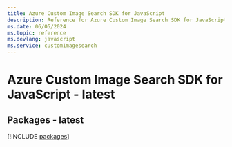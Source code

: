 ```yaml
---
title: Azure Custom Image Search SDK for JavaScript
description: Reference for Azure Custom Image Search SDK for JavaScript
ms.date: 06/05/2024
ms.topic: reference
ms.devlang: javascript
ms.service: customimagesearch
---
```

# Azure Custom Image Search SDK for JavaScript - latest
## Packages - latest
[!INCLUDE [packages](custom-image-search-index.md)]
